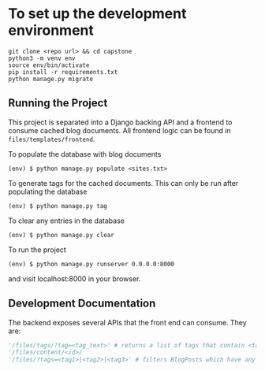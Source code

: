 # To set up the development environment

```shell
git clone <repo url> && cd capstone
python3 -m venv env
source env/bin/activate
pip install -r requirements.txt
python manage.py migrate
```

## Running the Project

This project is separated into a Django backing API and a frontend to consume cached blog documents. All frontend logic can be found in `files/templates/frontend`. 

To populate the database with blog documents

```shell
(env) $ python manage.py populate <sites.txt>
```

To generate tags for the cached documents. This can only be run after populating the database

```shell
(env) $ python manage.py tag
```

To clear any entries in the database
```shell
(env) $ python manage.py clear
```

To run the project
```shell
(env) $ python manage.py runserver 0.0.0.0:8000
```
and visit localhost:8000 in your browser. 


## Development Documentation

The backend exposes several APIs that the front end can consume. They are:
```python
'/files/tags/?tag=<tag_text>' # returns a list of tags that contain <tag_text>
'/files/content/<id>/'
'/files/?tags=<tag1>|<tag2>|<tag3>' # filters BlogPosts which have any of the tags
```